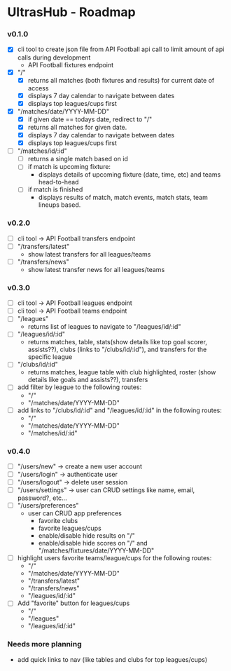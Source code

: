 # UltrasHub - Roadmap 

### v0.1.0
- [x] cli tool to create json file from API Football api call to limit amount of api calls during development
    - API Football fixtures endpoint
- [x] "/" 
    - [x] returns all matches (both fixtures and results) for current date of access
    - [x] displays 7 day calendar to navigate between dates 
    - [x] displays top leagues/cups first
- [x] "/matches/date/YYYY-MM-DD"
    - [x] if given date == todays date, redirect to "/"
    - [x] returns all matches for given date.
    - [x] displays 7 day calendar to navigate between dates
    - [x] displays top leagues/cups first
- [ ] "/matches/id/:id"
    - [ ] returns a single match based on id
    - [ ] if match is upcoming fixture:
        - displays details of upcoming fixture (date, time, etc) and teams head-to-head
    - [ ] if match is finished 
        - displays results of match, match events, match stats, team lineups based.

### v0.2.0 
- [ ] cli tool -> API Football transfers endpoint 
- [ ] "/transfers/latest"
    - show latest transfers for all leagues/teams
- [ ] "/transfers/news"
    - show latest transfer news for all leagues/teams

### v0.3.0
- [ ] cli tool -> API Football leagues endpoint 
- [ ] cli tool -> API Football teams endpoint
- [ ] "/leagues" 
    - returns list of leagues to navigate to "/leagues/id/:id" 
- [ ] "/leagues/id/:id" 
    - returns matches, table, stats(show details like top goal scorer, assists??), clubs (links to "/clubs/id/:id"), and transfers for the specific league 
- [ ] "/clubs/id/:id" 
    - returns matches, league table with club highlighted, roster (show details like goals and assists??), transfers
- [ ] add filter by league to the following routes:
    - "/"
    - "/matches/date/YYYY-MM-DD" 
- [ ] add links to "/clubs/id/:id" and "/leagues/id/:id" in the following routes:
    - "/"
    - "/matches/date/YYYY-MM-DD"
    - "/matches/id/:id"

### v0.4.0
- [ ] "/users/new" -> create a new user account
- [ ] "/users/login" -> authenticate user 
- [ ] "/users/logout" -> delete user session 
- [ ] "/users/settings" -> user can CRUD settings like name, email, password?, etc...
- [ ] "/users/preferences"
    - user can CRUD app preferences
        - favorite clubs
        - favorite leagues/cups
        - enable/disable hide results on "/"
        - enable/disable hide scores on "/" and "/matches/fixtures/date/YYYY-MM-DD"
- [ ] highlight users favorite teams/league/cups for the following routes:
    - "/" 
    - "/matches/date/YYYY-MM-DD" 
    - "/transfers/latest" 
    - "/transfers/news" 
    - "/leagues/id/:id" 
- [ ] Add "favorite" button for leagues/cups
    - "/"
    - "/leagues"
    - "/leagues/id/:id"


### Needs more planning
- add quick links to nav (like tables and clubs for top leagues/cups)
